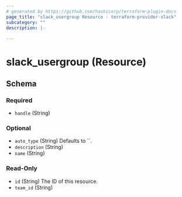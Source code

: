 ```yaml
---
# generated by https://github.com/hashicorp/terraform-plugin-docs
page_title: "slack_usergroup Resource - terraform-provider-slack"
subcategory: ""
description: |-
  
---
```


# slack_usergroup (Resource)





<!-- schema generated by tfplugindocs -->
## Schema

### Required

- `handle` (String)

### Optional

- `auto_type` (String) Defaults to ``.
- `description` (String)
- `name` (String)

### Read-Only

- `id` (String) The ID of this resource.
- `team_id` (String)


